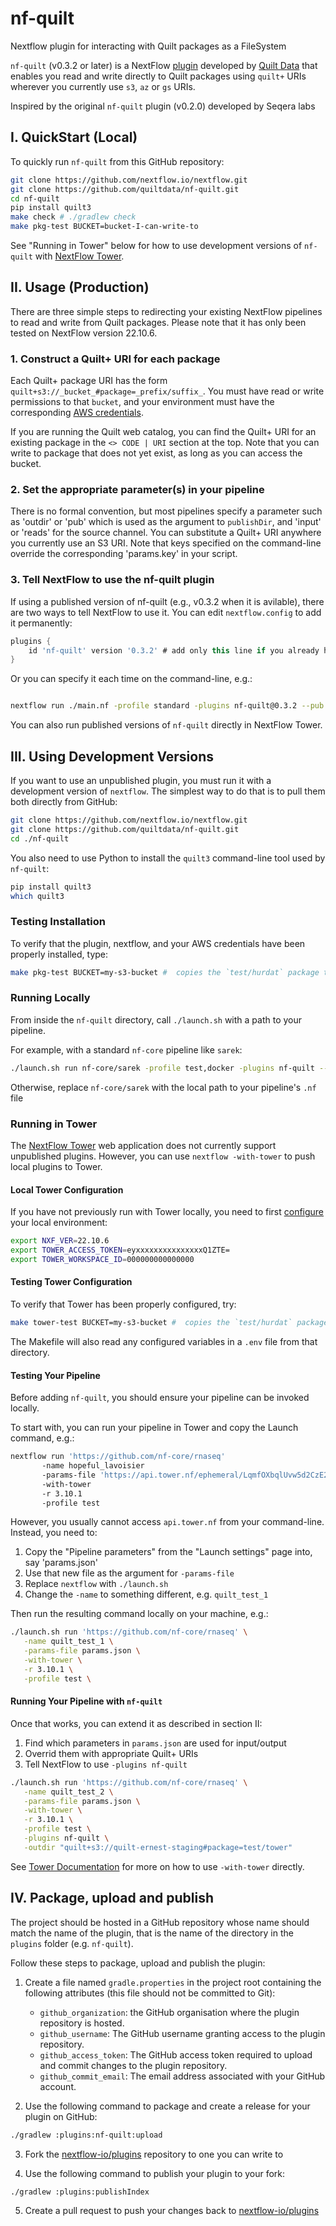 # nf-quilt

Nextflow plugin for interacting with Quilt packages as a FileSystem

`nf-quilt` (v0.3.2 or later) is a NextFlow [plugin](https://www.nextflow.io/docs/latest/plugins.html)
developed by [Quilt Data](https://quiltdata.com/) that enables you read and write directly
to Quilt packages using `quilt+` URIs wherever you currently use `s3`, `az` or `gs` URIs.

Inspired by the original `nf-quilt` plugin (v0.2.0) developed by Seqera labs

## I. QuickStart (Local)

To quickly run `nf-quilt` from this GitHub repository:

```bash
git clone https://github.com/nextflow.io/nextflow.git
git clone https://github.com/quiltdata/nf-quilt.git
cd nf-quilt
pip install quilt3
make check # ./gradlew check
make pkg-test BUCKET=bucket-I-can-write-to
```

See "Running in Tower" below for how to use development versions of `nf-quilt` with
[NextFlow Tower](https://cloud.tower.nf).


## II. Usage (Production)

There are three simple steps to redirecting your existing NextFlow pipelines to read and write from
Quilt packages. Please note that it has only been tested on NextFlow version 22.10.6.

### 1. Construct a Quilt+ URI for each package

Each Quilt+ package URI has the form `quilt+s3://_bucket_#package=_prefix/suffix_`.
You must have read or write permissions to that `bucket`,
and your environment must have the corresponding
[AWS credentials](https://docs.aws.amazon.com/cli/latest/userguide/cli-configure-files.html).

If you are running the Quilt web catalog, you can find the Quilt+ URI
for an existing package in the `<> CODE | URI` section at the top.
Note that you can write to package that does not yet exist,
as long as you can access the bucket.

### 2. Set the appropriate parameter(s) in your pipeline

There is no formal convention, but most pipelines specify a parameter such as 'outdir' or 'pub'
which is used as the argument to `publishDir`, and 'input' or 'reads' for the source channel.
You can substitute a Quilt+ URI anywhere you currently use an S3 URI.
Note that keys specified on the command-line override the corresponding 'params.key' in your script.

### 3. Tell NextFlow to use the nf-quilt plugin

If using a published version of nf-quilt (e.g., v0.3.2 when it is avilable),
there are two ways to tell NextFlow to use it.
You can edit `nextflow.config` to add it permanently:

```groovy
plugins {
    id 'nf-quilt' version '0.3.2' # add only this line if you already have other plugins
}
```

Or you can specify it each time on the command-line, e.g.:

```bash

nextflow run ./main.nf -profile standard -plugins nf-quilt@0.3.2 --pub 'quilt+s3://bucket#package=prefix/suffix'
```

You can also run published versions of `nf-quilt` directly in NextFlow Tower.

## III. Using Development Versions

If you want to use an unpublished plugin, you must run it with a development version of `nextflow`.
The simplest way to do that is to pull them both directly from GitHub:

```bash
git clone https://github.com/nextflow.io/nextflow.git
git clone https://github.com/quiltdata/nf-quilt.git
cd ./nf-quilt
```

You also need to use Python to install the `quilt3` command-line tool used by `nf-quilt`:

```bash
pip install quilt3
which quilt3
```

### Testing Installation

To verify that the plugin, nextflow, and your AWS credentials have been properly installed,
type:
```bash
make pkg-test BUCKET=my-s3-bucket #  copies the `test/hurdat` package to `s3://my-s3-bucket`
```

### Running Locally

From inside the `nf-quilt` directory, call `./launch.sh` with a path to your pipeline.

For example, with a standard `nf-core` pipeline like `sarek`:

```bash
./launch.sh run nf-core/sarek -profile test,docker -plugins nf-quilt --outdir "quilt+s3://bucket#package=nf-quilt/sarek&path=."
```

Otherwise, replace `nf-core/sarek` with the local path to your pipeline's `.nf` file

### Running in Tower

The [NextFlow Tower](https://cloud.tower.nf) web application does not currently support unpublished plugins.
However, you can use `nextflow -with-tower` to push local plugins to Tower.

#### Local Tower Configuration

If you have not previously run with Tower locally, you need to first
[configure](https://help.tower.nf/22.3/getting-started/usage/) your local environment:
```bash
export NXF_VER=22.10.6
export TOWER_ACCESS_TOKEN=eyxxxxxxxxxxxxxxxQ1ZTE=
export TOWER_WORKSPACE_ID=000000000000000
```

#### Testing Tower Configuration

To verify that Tower has been properly configured, try:

```bash
make tower-test BUCKET=my-s3-bucket #  copies the `test/hurdat` package to `s3://my-s3-bucket`
```

The Makefile will also read any configured variables in a `.env` file from that directory.


#### Testing Your Pipeline

Before adding `nf-quilt`, you should ensure your pipeline can be invoked locally.

To start with, you can run your pipeline in Tower and copy the Launch command, e.g.:
```bash
nextflow run 'https://github.com/nf-core/rnaseq'
       -name hopeful_lavoisier
       -params-file 'https://api.tower.nf/ephemeral/LqmfOXbqlUvw5d2CzE2nYg.json'
       -with-tower
       -r 3.10.1
       -profile test
```

However, you usually cannot access `api.tower.nf` from your command-line.
Instead, you need to:

1. Copy the "Pipeline parameters" from the "Launch settings" page into, say 'params.json'
2. Use that new file as the argument for `-params-file`
3. Replace `nextflow` with `./launch.sh`
4. Change the `-name` to something different, e.g. `quilt_test_1`

Then run the resulting command locally on your machine, e.g.:

```bash
./launch.sh run 'https://github.com/nf-core/rnaseq' \
   -name quilt_test_1 \
   -params-file params.json \
   -with-tower \
   -r 3.10.1 \
   -profile test \
```

#### Running Your Pipeline with `nf-quilt`

Once that works, you can extend it as described in section II:

1. Find which parameters in `params.json` are used for input/output
2. Overrid them with appropriate Quilt+ URIs
3. Tell NextFlow to use `-plugins nf-quilt`

```bash
./launch.sh run 'https://github.com/nf-core/rnaseq' \
   -name quilt_test_2 \
   -params-file params.json \
   -with-tower \
   -r 3.10.1 \
   -profile test \
   -plugins nf-quilt \
   -outdir "quilt+s3://quilt-ernest-staging#package=test/tower"
```

See [Tower Documentation](https://help.tower.nf/22.3/getting-started/usage/) for more on how to use `-with-tower` directly.


## IV. Package, upload and publish

The project should be hosted in a GitHub repository whose name should match the name of the plugin, 
that is the name of the directory in the `plugins` folder (e.g. `nf-quilt`).

Follow these steps to package, upload and publish the plugin:

1. Create a file named `gradle.properties` in the project root containing the following attributes (this file should not be committed to Git):

   * `github_organization`: the GitHub organisation where the plugin repository is hosted.
   * `github_username`: The GitHub username granting access to the plugin repository.
   * `github_access_token`: The GitHub access token required to upload and commit changes to the plugin repository.
   * `github_commit_email`: The email address associated with your GitHub account.

2. Use the following command to package and create a release for your plugin on GitHub:
```bash
./gradlew :plugins:nf-quilt:upload
```

3. Fork the [nextflow-io/plugins](https://github.com/nextflow-io/plugins) repository to one you can write to

4. Use the following command to publish your plugin to your fork:
 ```bash
 ./gradlew :plugins:publishIndex
 ```

5. Create a pull request to push your changes back to [nextflow-io/plugins](https://github.com/nextflow-io/plugins/blob/main/plugins.json)
